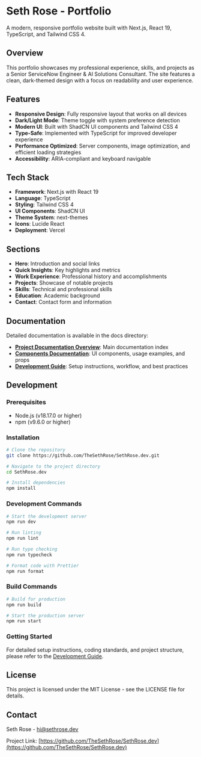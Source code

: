 # Seth Rose - Portfolio

A modern, responsive portfolio website built with Next.js, React 19, TypeScript, and Tailwind CSS 4.

## Overview

This portfolio showcases my professional experience, skills, and projects as a Senior ServiceNow Engineer & AI Solutions Consultant. The site features a clean, dark-themed design with a focus on readability and user experience.

## Features

- **Responsive Design**: Fully responsive layout that works on all devices
- **Dark/Light Mode**: Theme toggle with system preference detection
- **Modern UI**: Built with ShadCN UI components and Tailwind CSS 4
- **Type-Safe**: Implemented with TypeScript for improved developer experience
- **Performance Optimized**: Server components, image optimization, and efficient loading strategies
- **Accessibility**: ARIA-compliant and keyboard navigable

## Tech Stack

- **Framework**: Next.js with React 19
- **Language**: TypeScript
- **Styling**: Tailwind CSS 4
- **UI Components**: ShadCN UI
- **Theme System**: next-themes
- **Icons**: Lucide React
- **Deployment**: Vercel

## Sections

- **Hero**: Introduction and social links
- **Quick Insights**: Key highlights and metrics
- **Work Experience**: Professional history and accomplishments
- **Projects**: Showcase of notable projects
- **Skills**: Technical and professional skills
- **Education**: Academic background
- **Contact**: Contact form and information

## Documentation

Detailed documentation is available in the docs directory:

- [**Project Documentation Overview**](./docs/README.md): Main documentation index
- [**Components Documentation**](./docs/components.md): UI components, usage examples, and props
- [**Development Guide**](./docs/development.md): Setup instructions, workflow, and best practices

## Development

### Prerequisites

- Node.js (v18.17.0 or higher)
- npm (v9.6.0 or higher)

### Installation

```bash
# Clone the repository
git clone https://github.com/TheSethRose/SethRose.dev.git

# Navigate to the project directory
cd SethRose.dev

# Install dependencies
npm install
```

### Development Commands

```bash
# Start the development server
npm run dev

# Run linting
npm run lint

# Run type checking
npm run typecheck

# Format code with Prettier
npm run format
```

### Build Commands

```bash
# Build for production
npm run build

# Start the production server
npm run start
```

### Getting Started

For detailed setup instructions, coding standards, and project structure, please refer to the [Development Guide](./docs/development.md).

## License

This project is licensed under the MIT License - see the LICENSE file for details.

## Contact

Seth Rose - [hi@sethrose.dev](mailto:hi@sethrose.dev)

Project Link: [https://github.com/TheSethRose/SethRose.dev](https://github.com/TheSethRose/SethRose.dev)
